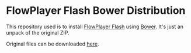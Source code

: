 # FlowPlayer Flash Bower Distribution

This repository used is to install [FlowPlayer Flash][fp] using [Bower][bower].
It's just an unpack of the original ZIP.

Original files can be downloaded [here][download].

[fp]: http://flash.flowplayer.org/
[bower]: http://bower.io/
[download]: https://flowplayer.org/pricing/#downloads
